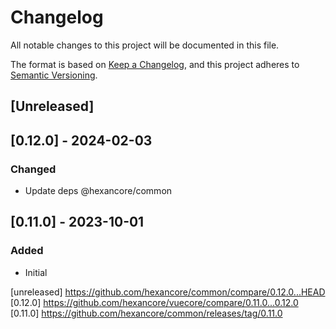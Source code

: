 # Changelog
All notable changes to this project will be documented in this file.

The format is based on [Keep a Changelog](https://keepachangelog.com/en/1.0.0/),
and this project adheres to [Semantic Versioning](https://semver.org/spec/v2.0.0.html).

## [Unreleased]

## [0.12.0] - 2024-02-03

### Changed

- Update deps @hexancore/common

## [0.11.0] - 2023-10-01

### Added

- Initial

[unreleased] https://github.com/hexancore/common/compare/0.12.0...HEAD   
[0.12.0] https://github.com/hexancore/vuecore/compare/0.11.0...0.12.0   
[0.11.0] https://github.com/hexancore/common/releases/tag/0.11.0      
